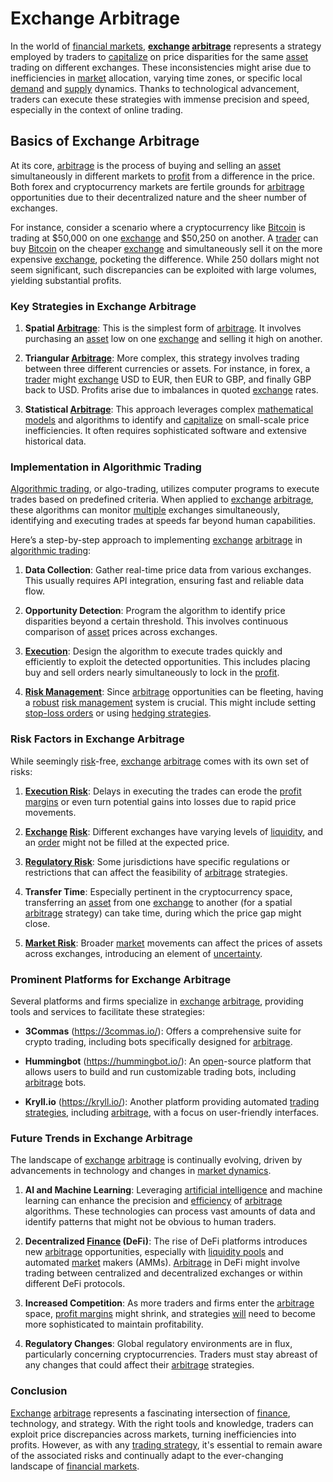# Exchange Arbitrage

In the world of [financial markets](../f/financial_market.md), **[exchange](../e/exchange.md) [arbitrage](../a/arbitrage.md)** represents a strategy employed by traders to [capitalize](../c/capitalize.md) on price disparities for the same [asset](../a/asset.md) trading on different exchanges. These inconsistencies might arise due to inefficiencies in [market](../m/market.md) allocation, varying time zones, or specific local [demand](../d/demand.md) and [supply](../s/supply.md) dynamics. Thanks to technological advancement, traders can execute these strategies with immense precision and speed, especially in the context of online trading.

## Basics of Exchange Arbitrage

At its core, [arbitrage](../a/arbitrage.md) is the process of buying and selling an [asset](../a/asset.md) simultaneously in different markets to [profit](../p/profit.md) from a difference in the price. Both forex and cryptocurrency markets are fertile grounds for [arbitrage](../a/arbitrage.md) opportunities due to their decentralized nature and the sheer number of exchanges.

For instance, consider a scenario where a cryptocurrency like [Bitcoin](../b/bitcoin.md) is trading at $50,000 on one [exchange](../e/exchange.md) and $50,250 on another. A [trader](../t/trader.md) can buy [Bitcoin](../b/bitcoin.md) on the cheaper [exchange](../e/exchange.md) and simultaneously sell it on the more expensive [exchange](../e/exchange.md), pocketing the difference. While 250 dollars might not seem significant, such discrepancies can be exploited with large volumes, yielding substantial profits.

### Key Strategies in Exchange Arbitrage

1. **Spatial [Arbitrage](../a/arbitrage.md)**: This is the simplest form of [arbitrage](../a/arbitrage.md). It involves purchasing an [asset](../a/asset.md) low on one [exchange](../e/exchange.md) and selling it high on another.
   
2. **Triangular [Arbitrage](../a/arbitrage.md)**: More complex, this strategy involves trading between three different currencies or assets. For instance, in forex, a [trader](../t/trader.md) might [exchange](../e/exchange.md) USD to EUR, then EUR to GBP, and finally GBP back to USD. Profits arise due to imbalances in quoted [exchange](../e/exchange.md) rates.

3. **Statistical [Arbitrage](../a/arbitrage.md)**: This approach leverages complex [mathematical models](../m/mathematical_models_in_trading.md) and algorithms to identify and [capitalize](../c/capitalize.md) on small-scale price inefficiencies. It often requires sophisticated software and extensive historical data.

### Implementation in Algorithmic Trading

[Algorithmic trading](../a/algorithmic_trading.md), or algo-trading, utilizes computer programs to execute trades based on predefined criteria. When applied to [exchange](../e/exchange.md) [arbitrage](../a/arbitrage.md), these algorithms can monitor [multiple](../m/multiple.md) exchanges simultaneously, identifying and executing trades at speeds far beyond human capabilities.

Here’s a step-by-step approach to implementing [exchange](../e/exchange.md) [arbitrage](../a/arbitrage.md) in [algorithmic trading](../a/algorithmic_trading.md):

1. **Data Collection**: Gather real-time price data from various exchanges. This usually requires API integration, ensuring fast and reliable data flow.

2. **Opportunity Detection**: Program the algorithm to identify price disparities beyond a certain threshold. This involves continuous comparison of [asset](../a/asset.md) prices across exchanges.

3. **[Execution](../e/execution.md)**: Design the algorithm to execute trades quickly and efficiently to exploit the detected opportunities. This includes placing buy and sell orders nearly simultaneously to lock in the [profit](../p/profit.md).

4. **[Risk Management](../r/risk_management.md)**: Since [arbitrage](../a/arbitrage.md) opportunities can be fleeting, having a [robust](../r/robust.md) [risk management](../r/risk_management.md) system is crucial. This might include setting [stop-loss orders](../s/stop-loss_orders.md) or using [hedging strategies](../h/hedging_strategies.md).

### Risk Factors in Exchange Arbitrage

While seemingly [risk](../r/risk.md)-free, [exchange](../e/exchange.md) [arbitrage](../a/arbitrage.md) comes with its own set of risks:

1. **[Execution Risk](../e/execution_risk.md)**: Delays in executing the trades can erode the [profit margins](../p/profit_margins_in_trading.md) or even turn potential gains into losses due to rapid price movements.

2. **[Exchange](../e/exchange.md) [Risk](../r/risk.md)**: Different exchanges have varying levels of [liquidity](../l/liquidity.md), and an [order](../o/order.md) might not be filled at the expected price.

3. **[Regulatory Risk](../r/regulatory_risk.md)**: Some jurisdictions have specific regulations or restrictions that can affect the feasibility of [arbitrage](../a/arbitrage.md) strategies.

4. **Transfer Time**: Especially pertinent in the cryptocurrency space, transferring an [asset](../a/asset.md) from one [exchange](../e/exchange.md) to another (for a spatial [arbitrage](../a/arbitrage.md) strategy) can take time, during which the price gap might close.

5. **[Market Risk](../m/market_risk.md)**: Broader [market](../m/market.md) movements can affect the prices of assets across exchanges, introducing an element of [uncertainty](../u/uncertainty_in_trading.md).

### Prominent Platforms for Exchange Arbitrage

Several platforms and firms specialize in [exchange](../e/exchange.md) [arbitrage](../a/arbitrage.md), providing tools and services to facilitate these strategies:

- **3Commas** (https://3commas.io/): Offers a comprehensive suite for crypto trading, including bots specifically designed for [arbitrage](../a/arbitrage.md).
  
- **Hummingbot** (https://hummingbot.io/): An [open](../o/open.md)-source platform that allows users to build and run customizable trading bots, including [arbitrage](../a/arbitrage.md) bots.

- **Kryll.io** (https://kryll.io/): Another platform providing automated [trading strategies](../t/trading_strategies.md), including [arbitrage](../a/arbitrage.md), with a focus on user-friendly interfaces.

### Future Trends in Exchange Arbitrage

The landscape of [exchange](../e/exchange.md) [arbitrage](../a/arbitrage.md) is continually evolving, driven by advancements in technology and changes in [market dynamics](../m/market_dynamics.md). 

1. **AI and Machine Learning**: Leveraging [artificial intelligence](../a/artificial_intelligence_in_trading.md) and machine learning can enhance the precision and [efficiency](../e/efficiency.md) of [arbitrage](../a/arbitrage.md) algorithms. These technologies can process vast amounts of data and identify patterns that might not be obvious to human traders.

2. **Decentralized [Finance](../f/finance.md) (DeFi)**: The rise of DeFi platforms introduces new [arbitrage](../a/arbitrage.md) opportunities, especially with [liquidity pools](../l/liquidity_pools.md) and automated [market](../m/market.md) makers (AMMs). [Arbitrage](../a/arbitrage.md) in DeFi might involve trading between centralized and decentralized exchanges or within different DeFi protocols.

3. **Increased Competition**: As more traders and firms enter the [arbitrage](../a/arbitrage.md) space, [profit margins](../p/profit_margins_in_trading.md) might shrink, and strategies [will](../w/will.md) need to become more sophisticated to maintain profitability.

4. **Regulatory Changes**: Global regulatory environments are in flux, particularly concerning cryptocurrencies. Traders must stay abreast of any changes that could affect their [arbitrage](../a/arbitrage.md) strategies.

### Conclusion

[Exchange](../e/exchange.md) [arbitrage](../a/arbitrage.md) represents a fascinating intersection of [finance](../f/finance.md), technology, and strategy. With the right tools and knowledge, traders can exploit price discrepancies across markets, turning inefficiencies into profits. However, as with any [trading strategy](../t/trading_strategy.md), it's essential to remain aware of the associated risks and continually adapt to the ever-changing landscape of [financial markets](../f/financial_market.md).
